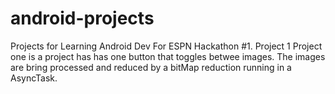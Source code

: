 # android-projects
Projects for Learning Android Dev For ESPN Hackathon 
#1. Project 1 
Project one is a project has has one button that toggles betwee images. The images are bring processed and reduced by a bitMap
reduction running in a AsyncTask. 

